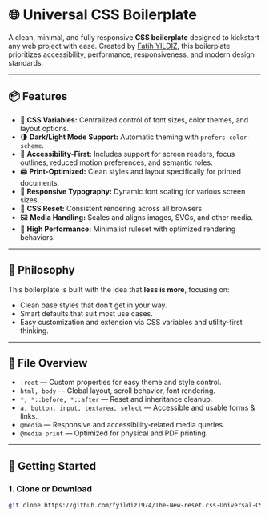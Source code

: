 # 🌐 Universal CSS Boilerplate

A clean, minimal, and fully responsive **CSS boilerplate** designed to kickstart any web project with ease. Created by [Fatih YILDIZ](https://fthyldz.com), this boilerplate prioritizes accessibility, performance, responsiveness, and modern design standards.

---

## 📦 Features

- 🎨 **CSS Variables:** Centralized control of font sizes, color themes, and layout options.
- 🌗 **Dark/Light Mode Support:** Automatic theming with `prefers-color-scheme`.
- 🦽 **Accessibility-First:** Includes support for screen readers, focus outlines, reduced motion preferences, and semantic roles.
- 🖨️ **Print-Optimized:** Clean styles and layout specifically for printed documents.
- 📱 **Responsive Typography:** Dynamic font scaling for various screen sizes.
- 🧼 **CSS Reset:** Consistent rendering across all browsers.
- 🖼️ **Media Handling:** Scales and aligns images, SVGs, and other media.
- 🎯 **High Performance:** Minimalist ruleset with optimized rendering behaviors.

---

## 🧠 Philosophy

This boilerplate is built with the idea that **less is more**, focusing on:
- Clean base styles that don't get in your way.
- Smart defaults that suit most use cases.
- Easy customization and extension via CSS variables and utility-first thinking.

---

## 📁 File Overview

- `:root` — Custom properties for easy theme and style control.
- `html, body` — Global layout, scroll behavior, font rendering.
- `*, *::before, *::after` — Reset and inheritance cleanup.
- `a, button, input, textarea, select` — Accessible and usable forms & links.
- `@media` — Responsive and accessibility-related media queries.
- `@media print` — Optimized for physical and PDF printing.

---

## 🚀 Getting Started

### 1. Clone or Download

```bash
git clone https://github.com/fyildiz1974/The-New-reset.css-Universal-CSS-Boilerplate.git
